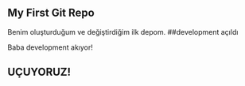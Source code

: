 ## My First Git Repo
Benim oluşturduğum ve değiştirdiğim ilk depom.
##development açıldı

Baba development akıyor!

## UÇUYORUZ!
